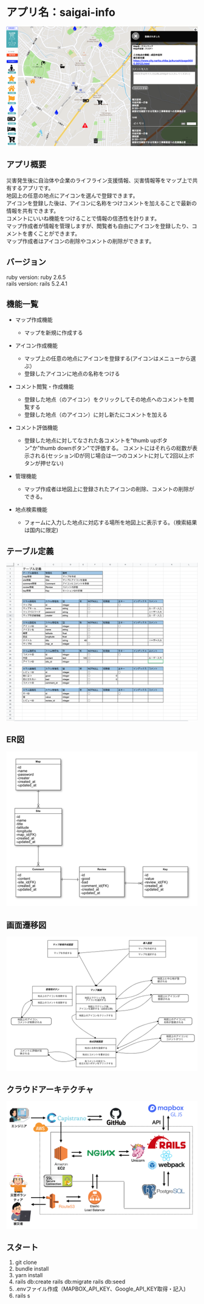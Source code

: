 # アプリ名：saigai-info
![運用画面](app/assets/images/saigai-info.png)

## アプリ概要
災害発生後に自治体や企業のライフライン支援情報、災害情報等をマップ上で共有するアプリです。  
地図上の任意の地点にアイコンを選んで登録できます。  
アイコンを登録した後は、アイコンに名称をつけコメントを加えることで最新の情報を共有できます。  
コメントにいいね機能をつけることで情報の信憑性を計ります。  
マップ作成者が情報を管理しますが、閲覧者も自由にアイコンを登録したり、コメントを書くことができます。  
マップ作成者はアイコンの削除やコメントの削除ができます。  

## バージョン
ruby version: ruby 2.6.5  
rails version: rails 5.2.4.1  

## 機能一覧
- マップ作成機能
   - マップを新規に作成する

- アイコン作成機能
   - マップ上の任意の地点にアイコンを登録する(アイコンはメニューから選ぶ）
   - 登録したアイコンに地点の名称をつける

- コメント閲覧・作成機能
   - 登録した地点（のアイコン）をクリックしてその地点へのコメントを閲覧する
   - 登録した地点（のアイコン）に対し新たにコメントを加える

- コメント評価機能
   - 登録した地点に対してなされた各コメントを"thumb upボタン"か"thumb downボタン"で評価する。
   コメントにはそれらの総数が表示される(セッションIDが同じ場合は一つのコメントに対して2回以上ボタンが押せない)

- 管理機能
   - マップ作成者は地図上に登録されたアイコンの削除、コメントの削除ができる。

- 地点検索機能
   - フォームに入力した地点に対応する場所を地図上に表示する。（検索結果は国内に限定)

## テーブル定義
![テープル定義](app/assets/images/table_definition.png)

## ER図
![ER図](app/assets/images/ER_diagram.png)

## 画面遷移図
![画面遷移図](app/assets/images/screen_transition_diagram.png)

## クラウドアーキテクチャ
![クラウドアーキテクチャ](app/assets/images/cloud_architecture.png)

## スタート
1. git clone
2. bundle install
3. yarn install
6. rails db:create rails db:migrate rails db:seed
7. .envファイル作成（MAPBOX_API_KEY、Google_API_KEY取得・記入)
8. rails s
